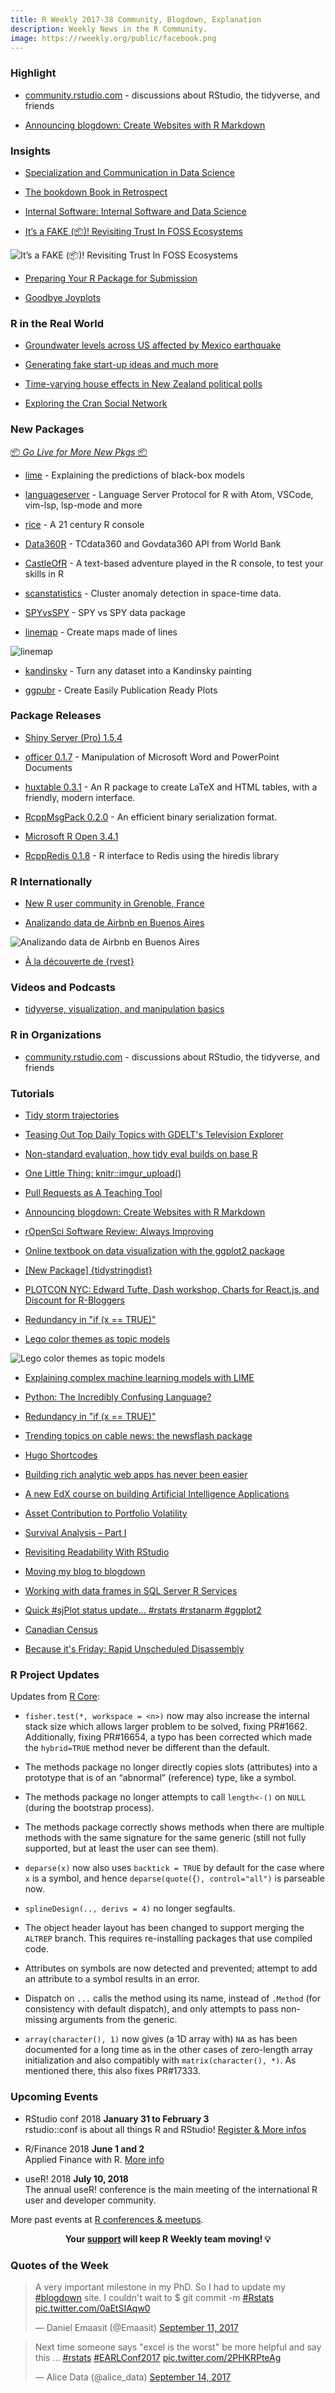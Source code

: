 ```yaml
---
title: R Weekly 2017-38 Community, Blogdown, Explanation
description: Weekly News in the R Community.
image: https://rweekly.org/public/facebook.png
---
```


###  Highlight

+ [community.rstudio.com](https://blog.rstudio.com/2017/09/14/rstudio-community/) - discussions about RStudio, the tidyverse, and friends

+ [Announcing blogdown: Create Websites with R Markdown](https://blog.rstudio.com/2017/09/11/announcing-blogdown/)

### Insights

+ [Specialization and Communication in Data Science](https://simplystatistics.org/2017/09/11/specialization-and-communication-in-data-science/)

+ [The bookdown Book in Retrospect](https://yihui.name/en/2017/09/the-bookdown-book-in-retrospect/)

+ [Internal Software: Internal Software and Data Science](http://multithreaded.stitchfix.com/blog/2017/09/15/internal-software-and-data-science/)

+ [It’s a FAKE (📦)! Revisiting Trust In FOSS Ecosystems](https://rud.is/b/2017/09/15/its-a-fake-%F0%9F%93%A6-revisiting-trust-in-foss-ecosystems/)

![It’s a FAKE (📦)! Revisiting Trust In FOSS Ecosystems](https://i0.wp.com/rud.is/b/wp-content/uploads/2017/09/download_counts_per_day-1.png?ssl=1)

+ [Preparing Your R Package for Submission](http://johnmuschelli.com/neuroc/getting_ready_for_submission/index.html)

+ [Goodbye Joyplots](http://serialmentor.com/blog/2017/9/15/goodbye-joyplots)

###  R in the Real World

+ [Groundwater levels across US affected by Mexico earthquake](https://owi.usgs.gov/blog/earthquake/)

+ [Generating fake start-up ideas and much more](http://asbcllc.com/blog/2017/september/juice_err_ohhh/index.html)

+ [Time-varying house effects in New Zealand political polls](http://ellisp.github.io/blog/2017/09/16/time-varying-house-effects)

+ [Exploring the Cran Social Network](http://www.pieceofk.fr/?p=431)

###  New Packages

<p class="added-hostname"><a href="https://rweekly.org/live" target="_blank" class="externalLink">📦 <i>Go Live for More New Pkgs</i> 📦</a></p>

+ [lime](http://www.data-imaginist.com/2017/Announcing-lime/) - Explaining the predictions of black-box models

+ [languageserver](https://github.com/REditorSupport/languageserver) - Language Server Protocol for R with Atom, VSCode, vim-lsp, lsp-mode and more

+ [rice](https://github.com/randy3k/rice) - A 21 century R console

+ [Data360R](https://blogs.worldbank.org/opendata/introducing-data360r-data-power-r) - TCdata360 and Govdata360 API from World Bank

+ [CastleOfR](https://github.com/gsimchoni/CastleOfR) - A text-based adventure played in the R console, to test your skills in R

+ [scanstatistics](https://github.com/BenjaK/scanstatistics) - Cluster anomaly detection in space-time data.

+ [SPYvsSPY](https://github.com/shabbychef/SPYvsSPY) - SPY vs SPY data package

+ [linemap](https://github.com/rCarto/linemap) - Create maps made of lines

![linemap](https://raw.githubusercontent.com/rweekly/image/master/2017-03/mordor.png)

+ [kandinsky](https://github.com/gsimchoni/kandinsky) - Turn any dataset into a Kandinsky painting

+ [ggpubr](http://www.sthda.com/english/wiki/ggpubr-create-easily-publication-ready-plots) - Create Easily Publication Ready Plots

### Package Releases

+ [Shiny Server (Pro) 1.5.4](https://blog.rstudio.com/2017/09/12/shiny-server-pro-1-5-4/)

+ [officer 0.1.7](https://cran.r-project.org/web/packages/officer/index.html) - Manipulation of Microsoft Word and PowerPoint Documents

+ [huxtable 0.3.1](https://github.com/hughjonesd/huxtable) - An R package to create LaTeX and HTML tables, with a friendly, modern interface.

+ [RcppMsgPack 0.2.0](http://dirk.eddelbuettel.com/blog/2017/09/13#rcppmsgpack_0.2.0) - An efficient binary serialization format.

+ [Microsoft R Open 3.4.1](http://blog.revolutionanalytics.com/2017/09/mro-341-now-available.html)

+ [RcppRedis 0.1.8](http://dirk.eddelbuettel.com/blog/2017/09/13#rcppredis_0.1.8) - R interface to Redis using the hiredis library

###  R Internationally

+ [New R user community in Grenoble, France](https://statisfaction.wordpress.com/2017/09/13/new-r-user-community-in-grenoble-france/)

+ [Analizando data de Airbnb en Buenos Aires](https://bitsandbricks.github.io/post/analizando-data-de-airbnb-en-buenos-aires/)

![Analizando data de Airbnb en Buenos Aires](https://bitsandbricks.github.io/post/img/reporte_inmobiliario.png)

+ [À la découverte de {rvest}](https://thinkr.fr/rvest/)

###  Videos and Podcasts

+ [tidyverse, visualization, and manipulation basics](https://www.rstudio.com/resources/webinars/tidyverse-visualization-and-manipulation-basics/)

###  R in Organizations

+ [community.rstudio.com](https://blog.rstudio.com/2017/09/14/rstudio-community/) - discussions about RStudio, the tidyverse, and friends

###  Tutorials

+ [Tidy storm trajectories](http://r-spatial.org/r/2017/08/28/nest.html)

+ [Teasing Out Top Daily Topics with GDELT's Television Explorer](https://rud.is/b/2017/09/09/teasing-out-top-daily-topics-with-gdelts-television-explorer/)

+ [Non-standard evaluation, how tidy eval builds on base R](https://edwinth.github.io/blog/nse/)

+ [One Little Thing: knitr::imgur_upload()](https://yihui.name/en/2017/09/knitr-imgur-upload/)

+ [Pull Requests as A Teaching Tool](https://yihui.name/en/2017/09/pull-requests-as-a-teaching-tool/)

+ [Announcing blogdown: Create Websites with R Markdown](https://blog.rstudio.com/2017/09/11/announcing-blogdown/)

+ [rOpenSci Software Review: Always Improving](http://ropensci.org/blog/blog/2017/09/11/software-review-update)

+ [Online textbook on data visualization with the ggplot2 package](http://blog.revolutionanalytics.com/2017/09/data-visualization-for-social-science.html)

+ [[New Package] {tidystringdist}](http://colinfay.me/tidystringdist/)

+ [PLOTCON NYC: Edward Tufte, Dash workshop, Charts for React.js, and Discount for R-Bloggers](http://moderndata.plot.ly/plotcon-nyc-edward-tufte-keynote-dash-workshop-data-viz-for-react-and-discount-for-r-bloggers/)

+ [Redundancy in "if (x == TRUE)"](https://yihui.name/en/2017/09/redundancy-in-if-x-true/)

+ [Lego color themes as topic models](http://nateaff.com/2017/09/11/lego-topic-models/)

![Lego color themes as topic models](http://d33wubrfki0l68.cloudfront.net/9ec30fb3ccb384c75487efdb10a5a81fdb8c47ec/59d2c/img/plot-relative-1.png)

+ [Explaining complex machine learning models with LIME](https://datascienceplus.com/explaining-complex-machine-learning-models-with-lime/)

+ [Python: The Incredibly Confusing Language?](https://yihui.name/en/2017/09/python-the-incredibly-confusing-language/)

+ [Redundancy in "if (x == TRUE)"](https://yihui.name/en/2017/09/redundancy-in-if-x-true/)

+ [Trending topics on cable news: the newsflash package](http://blog.revolutionanalytics.com/2017/09/newsflash.html)

+ [Hugo Shortcodes](https://www.mytinyshinys.com/2017/09/12/hugo-shortcodes)

+ [Building rich analytic web apps has never been easier](http://moderndata.plot.ly/dash-shiny-and-plotly-js-master-classes-in-nyc-november-16-17/)

+ [A new EdX course on building Artificial Intelligence Applications](http://blog.revolutionanalytics.com/2017/09/a-new-edx-course-on-building-artificial-intelligence-applications.html)

+ [Asset Contribution to Portfolio Volatility](https://rviews.rstudio.com/2017/09/13/asset-contribution-to-portfolio-volatility/)

+ [Survival Analysis – Part I](https://datascienceplus.com/survival-analysis-part-i/)

+ [Revisiting Readability With RStudio](https://rud.is/b/2017/09/13/revisiting-readability-with-rstudio/)

+ [Moving my blog to blogdown](https://shirinG.github.io/blogdown/2017/09/14/moving-my-blog-to-blogdown)

+ [Working with data frames in SQL Server R Services](http://blog.revolutionanalytics.com/2017/09/r-services-working-with-data-frames.html)

+ [Quick #sjPlot status update… #rstats #rstanarm #ggplot2](https://strengejacke.wordpress.com/2017/09/15/quick-sjplot-status-update-rstats-rstanarm-ggplot2/)

+ [Canadian Census](https://www.mytinyshinys.com/2017/09/13/canadian-census)

+ [Because it's Friday: Rapid Unscheduled Disassembly](http://blog.revolutionanalytics.com/2017/09/because-its-friday-spacex.html)

###  R Project Updates

Updates from [R Core](http://developer.r-project.org/blosxom.cgi/R-devel/NEWS):

+ `fisher.test(*, workspace = <n>)` now may also increase the internal stack size which allows larger problem to be solved, fixing PR#1662. Additionally, fixing PR#16654, a typo has been corrected which made the `hybrid=TRUE` method never be different than the default.

+ The methods package no longer directly copies slots (attributes) into a prototype that is of an “abnormal” (reference) type, like a symbol.

+ The methods package no longer attempts to call `length<-()` on `NULL` (during the bootstrap process).

+ The methods package correctly shows methods when there are multiple methods with the same signature for the same generic (still not fully supported, but at least the user can see them).

+ `deparse(x)` now also uses `backtick = TRUE` by default for the case where `x` is a symbol, and hence `deparse(quote(`{`), control="all")` is parseable now.

+ `splineDesign(.., derivs = 4)` no longer segfaults.

+ The object header layout has been changed to support merging the `ALTREP` branch. This requires re-installing packages that use compiled code.

+ Attributes on symbols are now detected and prevented; attempt to add an attribute to a symbol results in an error.

+ Dispatch on `...` calls the method using its name, instead of `.Method` (for consistency with default dispatch), and only attempts to pass non-missing arguments from the generic.

+ `array(character(), 1)` now gives (a 1D array with) `NA` as has been documented for a long time as in the other cases of zero-length array initialization and also compatibly with `matrix(character(), *)`. As mentioned there, this also fixes PR#17333.

###  Upcoming Events

+ RStudio conf 2018 **January 31 to February 3** <br />
rstudio::conf is about all things R and RStudio! [Register & More infos](https://www.rstudio.com/conference/)

+ R/Finance 2018 **June 1 and 2** <br />
Applied Finance with R. [More info](http://www.rinfinance.com)

+ useR! 2018 **July 10, 2018** <br />
The annual useR! conference is the main meeting of the international R user and developer community.

More past events at [R conferences & meetups](https://conf.rweekly.org).

<p class="hide-support added-hostname support-rweekly" style="text-align: center;font-weight: bold;">Your <a class="non-visited externalLink" href="https://www.patreon.com/rweekly" onclick="pas(this)">support</a> will keep R Weekly team moving! 💡</p>

###  Quotes of the Week

<blockquote class="twitter-tweet" data-lang="en"><p lang="en" dir="ltr">A very important milestone in my PhD. So I had to update my <a href="https://twitter.com/hashtag/blogdown?src=hash">#blogdown</a> site. I couldn&#39;t wait to $ git commit -m <a href="https://twitter.com/hashtag/Rstats?src=hash">#Rstats</a> <a href="https://t.co/0aEtSIAqw0">pic.twitter.com/0aEtSIAqw0</a></p>&mdash; Daniel Emaasit (@Emaasit) <a href="https://twitter.com/Emaasit/status/907350626715148288">September 11, 2017</a></blockquote>

<blockquote class="twitter-tweet" data-lang="en"><p lang="en" dir="ltr">Next time someone says &quot;excel is the worst&quot; be more helpful and say this ... <a href="https://twitter.com/hashtag/rstats?src=hash">#rstats</a> <a href="https://twitter.com/hashtag/EARLConf2017?src=hash">#EARLConf2017</a> <a href="https://t.co/2PHKRPteAg">pic.twitter.com/2PHKRPteAg</a></p>&mdash; Alice Data (@alice_data) <a href="https://twitter.com/alice_data/status/908249895559159809">September 14, 2017</a></blockquote>
